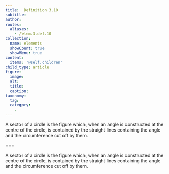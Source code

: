 ```yaml
---
title:  Definition 3.10
subtitle: 
author:
routes:
  aliases:
    - /elem.3.def.10
collection:
  name: elements
  showCount: true
  showMenu: true
content:
  items: '@self.children'
child_type: article
figure:
  image:
  alt:
  title:
  caption:
taxonomy:
  tag:
  category:
    - 
---
```


A sector of a circle is the figure which, when an angle is constructed at the centre of the circle, is contained by the straight lines containing the angle and the circumference cut off by them.

===

A sector of a circle is the figure which, when an angle is constructed at the centre of the circle, is contained by the straight lines containing the angle and the circumference cut off by them.
